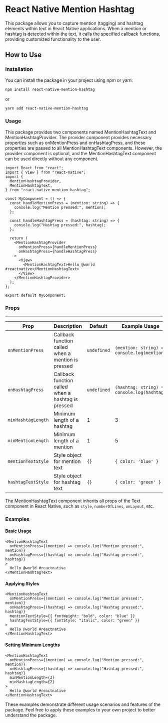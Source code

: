 # React Native Mention Hashtag

This package allows you to capture mention (tagging) and hashtag elements within text in React Native applications. When a mention or hashtag is detected within the text, it calls the specified callback functions, providing customized functionality to the user.

## How to Use

### Installation

You can install the package in your project using npm or yarn:

```bash
npm install react-native-mention-hashtag
```

or

```bash
yarn add react-native-mention-hashtag
```

### Usage

This package provides two components named MentionHashtagText and MentionHashtagProvider. The provider component provides necessary properties such as onMentionPress and onHashtagPress, and these properties are passed to all MentionHashtagText components. However, the provider component is optional, and the MentionHashtagText component can be used directly without any component.

```tsx
import React from "react";
import { View } from "react-native";
import {
  MentionHashtagProvider,
  MentionHashtagText,
} from "react-native-mention-hashtag";

const MyComponent = () => {
  const handleMentionPress = (mention: string) => {
    console.log("Mention pressed:", mention);
  };

  const handleHashtagPress = (hashtag: string) => {
    console.log("Hashtag pressed:", hashtag);
  };

  return (
    <MentionHashtagProvider
      onMentionPress={handleMentionPress}
      onHashtagPress={handleHashtagPress}
    >
      <View>
        <MentionHashtagText>Hello @world #reactnative</MentionHashtagText>
      </View>
    </MentionHashtagProvider>
  );
};

export default MyComponent;
```

### Props

---

| Prop               | Description                                        | Default     | Example Usage                               |
| ------------------ | -------------------------------------------------- | ----------- | ------------------------------------------- |
| `onMentionPress`   | Callback function called when a mention is pressed | `undefined` | `(mention: string) => console.log(mention)` |
| `onHashtagPress`   | Callback function called when a hashtag is pressed | `undefined` | `(hashtag: string) => console.log(hashtag)` |
| `minHashtagLength` | Minimum length of a hashtag                        | 1           | 3                                           |
| `minMentionLength` | Minimum length of a mention                        | 1           | 5                                           |
| `mentionTextStyle` | Style object for mention text                      | `{}`        | `{ color: 'blue' }`                         |
| `hashtagTextStyle` | Style object for hashtag text                      | `{}`        | `{ color: 'green' }`                        |

The MentionHashtagText component inherits all props of the Text component in React Native, such as `style`, `numberOfLines`, `onLayout`, etc.

### Examples

#### Basic Usage

```tsx
<MentionHashtagText
  onMentionPress={(mention) => console.log("Mention pressed:", mention)}
  onHashtagPress={(hashtag) => console.log("Hashtag pressed:", hashtag)}
>
  Hello @world #reactnative
</MentionHashtagText>
```

#### Applying Styles

```tsx
<MentionHashtagText
  onMentionPress={(mention) => console.log("Mention pressed:", mention)}
  onHashtagPress={(hashtag) => console.log("Hashtag pressed:", hashtag)}
  mentionTextStyle={{ fontWeight: "bold", color: "blue" }}
  hashtagTextStyle={{ fontStyle: "italic", color: "green" }}
>
  Hello @world #reactnative
</MentionHashtagText>
```

#### Setting Minimum Lengths

```tsx
<MentionHashtagText
  onMentionPress={(mention) => console.log("Mention pressed:", mention)}
  onHashtagPress={(hashtag) => console.log("Hashtag pressed:", hashtag)}
  minMentionLength={3}
  minHashtagLength={2}
>
  Hello @world #reactnative
</MentionHashtagText>
```

These examples demonstrate different usage scenarios and features of the package. Feel free to apply these examples to your own project to better understand the package.
